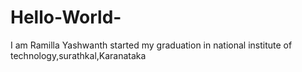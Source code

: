 # Hello-World-

I am Ramilla Yashwanth started my graduation in national institute of technology,surathkal,Karanataka
